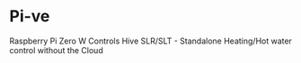 # Pi-ve
Raspberry Pi Zero W Controls Hive SLR/SLT - Standalone Heating/Hot water control  without the Cloud
